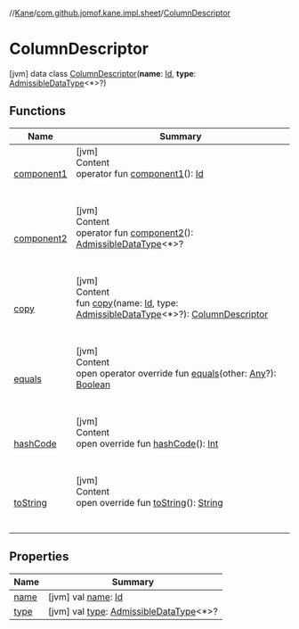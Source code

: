 //[Kane](../../index.md)/[com.github.jomof.kane.impl.sheet](../index.md)/[ColumnDescriptor](index.md)



# ColumnDescriptor  
 [jvm] data class [ColumnDescriptor](index.md)(**name**: [Id](../../com.github.jomof.kane.impl/index.md#%5Bcom.github.jomof.kane.impl%2FId%2F%2F%2FPointingToDeclaration%2F%5D%2FClasslikes%2F-2078684816), **type**: [AdmissibleDataType](../-admissible-data-type/index.md)<*>?)   


## Functions  
  
|  Name|  Summary| 
|---|---|
| <a name="com.github.jomof.kane.impl.sheet/ColumnDescriptor/component1/#/PointingToDeclaration/"></a>[component1](component1.md)| <a name="com.github.jomof.kane.impl.sheet/ColumnDescriptor/component1/#/PointingToDeclaration/"></a>[jvm]  <br>Content  <br>operator fun [component1](component1.md)(): [Id](../../com.github.jomof.kane.impl/index.md#%5Bcom.github.jomof.kane.impl%2FId%2F%2F%2FPointingToDeclaration%2F%5D%2FClasslikes%2F-2078684816)  <br><br><br>
| <a name="com.github.jomof.kane.impl.sheet/ColumnDescriptor/component2/#/PointingToDeclaration/"></a>[component2](component2.md)| <a name="com.github.jomof.kane.impl.sheet/ColumnDescriptor/component2/#/PointingToDeclaration/"></a>[jvm]  <br>Content  <br>operator fun [component2](component2.md)(): [AdmissibleDataType](../-admissible-data-type/index.md)<*>?  <br><br><br>
| <a name="com.github.jomof.kane.impl.sheet/ColumnDescriptor/copy/#kotlin.Any#com.github.jomof.kane.impl.sheet.AdmissibleDataType[*]?/PointingToDeclaration/"></a>[copy](copy.md)| <a name="com.github.jomof.kane.impl.sheet/ColumnDescriptor/copy/#kotlin.Any#com.github.jomof.kane.impl.sheet.AdmissibleDataType[*]?/PointingToDeclaration/"></a>[jvm]  <br>Content  <br>fun [copy](copy.md)(name: [Id](../../com.github.jomof.kane.impl/index.md#%5Bcom.github.jomof.kane.impl%2FId%2F%2F%2FPointingToDeclaration%2F%5D%2FClasslikes%2F-2078684816), type: [AdmissibleDataType](../-admissible-data-type/index.md)<*>?): [ColumnDescriptor](index.md)  <br><br><br>
| <a name="kotlin/Any/equals/#kotlin.Any?/PointingToDeclaration/"></a>[equals](../../com.github.jomof.kane.impl.types/-double-algebraic-type/index.md#%5Bkotlin%2FAny%2Fequals%2F%23kotlin.Any%3F%2FPointingToDeclaration%2F%5D%2FFunctions%2F-2078684816)| <a name="kotlin/Any/equals/#kotlin.Any?/PointingToDeclaration/"></a>[jvm]  <br>Content  <br>open operator override fun [equals](../../com.github.jomof.kane.impl.types/-double-algebraic-type/index.md#%5Bkotlin%2FAny%2Fequals%2F%23kotlin.Any%3F%2FPointingToDeclaration%2F%5D%2FFunctions%2F-2078684816)(other: [Any](https://kotlinlang.org/api/latest/jvm/stdlib/kotlin/-any/index.html)?): [Boolean](https://kotlinlang.org/api/latest/jvm/stdlib/kotlin/-boolean/index.html)  <br><br><br>
| <a name="kotlin/Any/hashCode/#/PointingToDeclaration/"></a>[hashCode](../../com.github.jomof.kane.impl.types/-double-algebraic-type/index.md#%5Bkotlin%2FAny%2FhashCode%2F%23%2FPointingToDeclaration%2F%5D%2FFunctions%2F-2078684816)| <a name="kotlin/Any/hashCode/#/PointingToDeclaration/"></a>[jvm]  <br>Content  <br>open override fun [hashCode](../../com.github.jomof.kane.impl.types/-double-algebraic-type/index.md#%5Bkotlin%2FAny%2FhashCode%2F%23%2FPointingToDeclaration%2F%5D%2FFunctions%2F-2078684816)(): [Int](https://kotlinlang.org/api/latest/jvm/stdlib/kotlin/-int/index.html)  <br><br><br>
| <a name="kotlin/Any/toString/#/PointingToDeclaration/"></a>[toString](../../com.github.jomof.kane.impl.types/-object-kane-type/-companion/index.md#%5Bkotlin%2FAny%2FtoString%2F%23%2FPointingToDeclaration%2F%5D%2FFunctions%2F-2078684816)| <a name="kotlin/Any/toString/#/PointingToDeclaration/"></a>[jvm]  <br>Content  <br>open override fun [toString](../../com.github.jomof.kane.impl.types/-object-kane-type/-companion/index.md#%5Bkotlin%2FAny%2FtoString%2F%23%2FPointingToDeclaration%2F%5D%2FFunctions%2F-2078684816)(): [String](https://kotlinlang.org/api/latest/jvm/stdlib/kotlin/-string/index.html)  <br><br><br>


## Properties  
  
|  Name|  Summary| 
|---|---|
| <a name="com.github.jomof.kane.impl.sheet/ColumnDescriptor/name/#/PointingToDeclaration/"></a>[name](name.md)| <a name="com.github.jomof.kane.impl.sheet/ColumnDescriptor/name/#/PointingToDeclaration/"></a> [jvm] val [name](name.md): [Id](../../com.github.jomof.kane.impl/index.md#%5Bcom.github.jomof.kane.impl%2FId%2F%2F%2FPointingToDeclaration%2F%5D%2FClasslikes%2F-2078684816)   <br>
| <a name="com.github.jomof.kane.impl.sheet/ColumnDescriptor/type/#/PointingToDeclaration/"></a>[type](type.md)| <a name="com.github.jomof.kane.impl.sheet/ColumnDescriptor/type/#/PointingToDeclaration/"></a> [jvm] val [type](type.md): [AdmissibleDataType](../-admissible-data-type/index.md)<*>?   <br>

